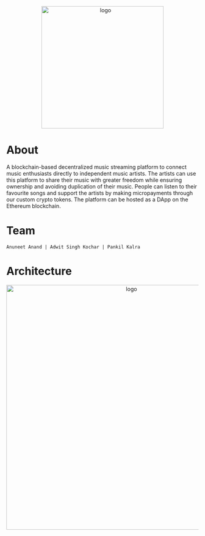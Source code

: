 <p align="center">
  <img width="320" alt="logo" src="https://user-images.githubusercontent.com/42066451/137000289-1b32bf57-c42c-469a-bdc2-cd068cf1ea67.png">
</p>

# About
A blockchain-based decentralized music streaming platform to connect music enthusiasts directly to independent music artists. The artists can use this platform to share their music with greater freedom while ensuring ownership and avoiding duplication of their music. People can listen to their favourite songs and support the artists by making micropayments through our custom crypto tokens. The platform can be hosted as a DApp on the Ethereum blockchain.

# Team
```
Anuneet Anand | Adwit Singh Kochar | Pankil Kalra
```

# Architecture

<p align="center">
  <img width="640" alt="logo" src="https://user-images.githubusercontent.com/42066451/137001059-84911c3f-aa63-4f91-a7f8-e61d39c44e53.png">
<p>
